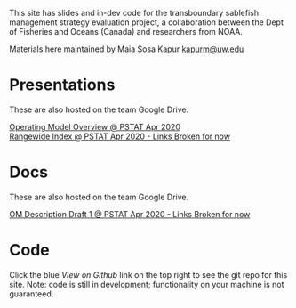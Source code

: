 
This site has slides and in-dev code for the transboundary sablefish management strategy evaluation project, a collaboration between the Dept of Fisheries and Oceans (Canada) and researchers from NOAA.

Materials here maintained by Maia Sosa Kapur kapurm@uw.edu


# Presentations
These are also hosted on the team Google Drive.

[Operating Model Overview @ PSTAT Apr 2020](slides/Kapur_OM_PSTAT-Apr2020.html)
<br>
[Rangewide Index @ PSTAT Apr 2020 - Links Broken for now](slides/XXKapur_RangewideSABIdx.html)

# Docs
These are also hosted on the team Google Drive.

[OM Description Draft 1 @ PSTAT Apr 2020 - Links Broken for now](slides/XXPSTAT_OMDraft_Apr2020.pdf)

# Code
Click the blue *View on Github* link on the top right to see the git repo for this site. Note: code is still in development; functionality on your machine is not guaranteed. 
